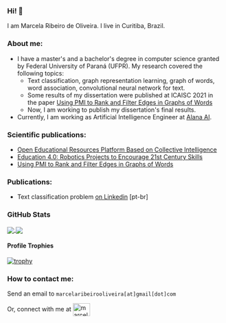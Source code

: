 ### Hi! 👋

I am Marcela Ribeiro de Oliveira. I live in Curitiba, Brazil.

### About me:

 - I have a master's and a bachelor's degree in computer science granted by Federal University of Paraná (UFPR). My research covered the following topics:
   - Text classification, graph representation learning,  graph of words, word association, convolutional neural network for text.
   - Some results of my dissertation were published at ICAISC 2021 in the paper [Using PMI to Rank and Filter Edges in Graphs of Words](https://link.springer.com/chapter/10.1007/978-3-030-87897-9_9)
   - Now, I am working to publish my dissertation's final results.
 - Currently, I am working as Artificial Intelligence Engineer at [Alana AI](https://alana.ai/).

### Scientific publications:
- [Open Educational Resources Platform Based on Collective Intelligence](https://ieeexplore.ieee.org/document/8537851)
- [Education 4.0: Robotics Projects to Encourage 21st Century Skills](https://seer.ufrgs.br/renote/article/view/110285)
- [Using PMI to Rank and Filter Edges in Graphs of Words](https://link.springer.com/chapter/10.1007/978-3-030-87897-9_9)


### Publications:
- Text classification problem [on Linkedin](https://www.linkedin.com/pulse/mulheresquemeinspiram-marcela-ribeiro-de-oliveira-vanessa-jatwa/?trackingId=A0b6OJYsQke%2BG16A6047sg%3D%3D) [pt-br]


### GitHub Stats
<a href="https://github.com/mro15">
  <img align="center" src="https://github-readme-stats.vercel.app/api?username=mro15&show_icons=true&theme=tokyonight&count_private=true" />
</a>
<a href="https://github.com/mro15?tab=repositories">
  <img align="center" src="https://github-readme-stats.vercel.app/api/top-langs/?username=mro15&show_icons=true&theme=tokyonight&layout=compact&count_private=true" />
</a>

#### Profile Trophies

[![trophy](https://github-profile-trophy.vercel.app/?username=mro15&theme=dark_dimmed&column=3&margin-w=15&margin-h=15)](https://github.com/ryo-ma/github-profile-trophy)

### How to contact me:


Send an email to `marcelaribeirooliveira[at]gmail[dot]com`
<p align="left">Or, connect with me at
<a href="https://www.linkedin.com/in/marcelaribeirodeoliveira/" target="blank"><img align="center" src="https://cdn.jsdelivr.net/npm/simple-icons@3.0.1/icons/linkedin.svg" alt="marcelaribeirodeoliveira" height="30" width="40" /></a>
</p>
